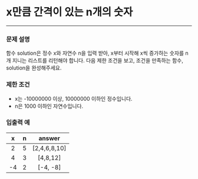 # x만큼 간격이 있는 n개의 숫자
***

### 문제 설명
함수 solution은 정수 x와 자연수 n을 입력 받아, x부터 시작해 x씩 증가하는 숫자를 n개 지니는 리스트를 리턴해야 합니다. 다음 제한 조건을 보고, 조건을 만족하는 함수, solution을 완성해주세요.
### 제한 조건
- x는 -10000000 이상, 10000000 이하인 정수입니다.
- n은 1000 이하인 자연수입니다.
### 입출력 예
x|n|answer
:--:|:---:|:--:
2|5| [2,4,6,8,10] 
4|3| [4,8,12] 
-4|2|[-4, -8]





